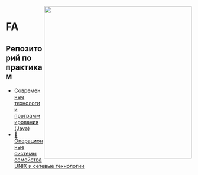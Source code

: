 <img src = https://totoro-shop.ru/image/cache/data/tovar/Канцелярия/Открытки/Пикачу/pika20-500x500.jpg width="400" height="413" align="right"/> 

# FA

## Репозиторий по практикам

* [Современные технологии программирования (Java)](https://github.com/Veroniqques/STP)
* [🐧Операционные системы семейства UNIX и сетевые технологии](https://github.com/Veroniqques/UNIX)

